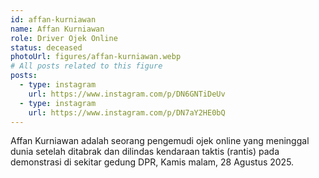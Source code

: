 ```yaml
---
id: affan-kurniawan
name: Affan Kurniawan
role: Driver Ojek Online
status: deceased
photoUrl: figures/affan-kurniawan.webp
# All posts related to this figure
posts:
  - type: instagram
    url: https://www.instagram.com/p/DN6GNTiDeUv
  - type: instagram
    url: https://www.instagram.com/p/DN7aY2HE0bQ
---
```


Affan Kurniawan adalah seorang pengemudi ojek online yang meninggal dunia setelah ditabrak dan dilindas kendaraan taktis (rantis) pada demonstrasi di sekitar gedung DPR, Kamis malam, 28 Agustus 2025.
